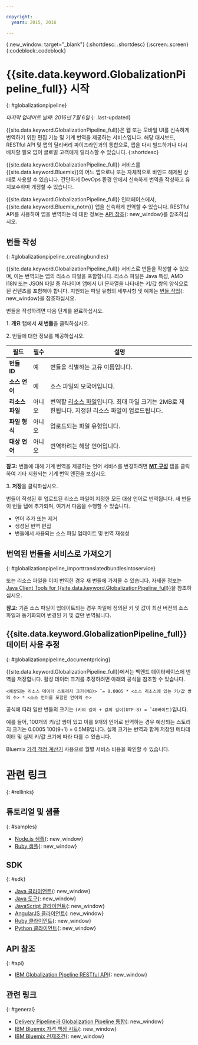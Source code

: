 ```yaml
---

copyright:
  years: 2015, 2016

---
```


{:new_window: target="_blank"}
{:shortdesc: .shortdesc}
{:screen:.screen}
{:codeblock:.codeblock}


# {{site.data.keyword.GlobalizationPipeline_full}} 시작
{: #globalizationpipeline}

*마지막 업데이트 날짜: 2016년 7월 6일*
{: .last-updated}

{{site.data.keyword.GlobalizationPipeline_full}}은 웹 또는 모바일 UI를 신속하게 번역하기 위한 편집 기능 및 기계 번역을 제공하는 서비스입니다. 해당 대시보드, RESTful API 및 앱의 딜리버리 파이프라인과의 통합으로, 앱을 다시 빌드하거나 다시 배치할 필요 없이 글로벌 고객에게 릴리스할 수 있습니다.
{:shortdesc}

{{site.data.keyword.GlobalizationPipeline_full}} 서비스를 {{site.data.keyword.Bluemix}}의 어느 앱으로나 또는 자체적으로 바인드 해제된 상태로 사용할 수 있습니다. 간단하게 DevOps 환경 안에서 신속하게 번역을 작성하고 유지보수하며 개정할 수 있습니다.

{{site.data.keyword.GlobalizationPipeline_full}} 인터페이스에서, {{site.data.keyword.Bluemix_notm}} 앱을 신속하게 번역할 수 있습니다. RESTful API를 사용하여 앱을 번역하는 데 대한 정보는 [API 참조](https://gp-rest.ng.bluemix.net/translate/swagger/index.html){: new_window}를 참조하십시오. 


## 번들 작성
{: #globalizationpipeline_creatingbundles}

{{site.data.keyword.GlobalizationPipeline_full}} 서비스로 번들을 작성할 수 있으며, 이는 번역되는 앱의 리소스 파일을 포함합니다. 리소스 파일은 Java 특성, AMD I18N 또는 JSON 파일 중 하나이며 앱에서 UI 문자열을 나타내는 키/값 쌍의 양식으로 된 컨텐츠를 포함해야 합니다. 지원되는 파일 유형의 세부사항 및 예제는 [번들 작업](./bundles.html){: new_window}을 참조하십시오.

번들을 작성하려면 다음 단계를 완료하십시오.

1\. **개요** 탭에서 **새 번들**을 클릭하십시오.

2\. 번들에 대한 정보를 제공하십시오.

| 필드  | 필수    | 설명       |
|-------|---------|------------|
| **번들 ID** | 예 | 번들을 식별하는 고유 이름입니다. |
| **소스 언어** | 예 | 소스 파일의 모국어입니다. |
| **리소스 파일** | 아니오 | 번역할 [리소스 파일](bundles.html#globalizationpipeline_workingwithbundles)입니다. 최대 파일 크기는 2MB로 제한됩니다. 지정된 리소스 파일이 업로드됩니다.  |
| **파일 형식** | 아니오 | 업로드되는 파일 유형입니다. |
| **대상 언어** | 아니오 | 번역하려는 해당 언어입니다. |

**참고:** 번들에 대해 기계 번역을 제공하는 언어 서비스를 변경하려면 [**MT 구성**](./managing_translations.html#globalizationpipeline_service_to_service) 탭을 클릭하여 기타 지원되는 기계 번역 엔진을 보십시오.

3\. **저장**을 클릭하십시오.

번들이 작성된 후 업로드된 리소스 파일이 지정한 모든 대상 언어로 번역됩니다. 새 번들이 번들 탭에 추가되며, 여기서 다음을 수행할 수 있습니다.

* 언어 추가 또는 제거
* 생성된 번역 편집
* 번들에서 사용되는 소스 파일 업데이트 및 번역 재생성

## 번역된 번들을 서비스로 가져오기
{: #globalizationpipeline_importtranslatedbundlesintoservice}

또는 리소스 파일을 이미 번역한 경우 새 번들에 가져올 수 있습니다. 자세한 정보는 [Java Client Tools for {{site.data.keyword.GlobalizationPipeline_full}}](https://github.com/IBM-Bluemix/gp-java-tools)을 참조하십시오.

**참고:** 기존 소스 파일이 업데이트되는 경우 파일에 정의된 키 및 값이 최신 버전의 소스 파일과 동기화되어 변경된 키 및 값만 번역됩니다.

## {{site.data.keyword.GlobalizationPipeline_full}} 데이터 사용 추정
{: #globalizationpipeline_documentpricing}

{{site.data.keyword.GlobalizationPipeline_full}}에서는 백엔드 데이터베이스에 번역을 저장합니다. 활성 데이터 크기를 추정하려면 아래의 공식을 참조할 수 있습니다.

`<예상되는 리소스 데이터 스토리지 크기(MB)> ˜= 0.0005 * <소스 리소스에 있는 키/값 쌍의 수> * <소스 언어를 포함한 언어의 수>`

공식에 따라 일반 번들의 크기는 `(키의 길이 + 값의 길이(UTF-8) = ˜40바이트)`입니다.

예를 들어, 100개의 키/값 쌍이 있고 이를 9개의 언어로 번역하는 경우 예상되는 스토리지 크기는 0.0005 100(9+1) = 0.5MB입니다. 실제 크기는 번역과 함께 저장된 메타데이터 및 실제 키/값 크기에 따라 다를 수 있습니다.

Bluemix [가격 책정 계산기](https://console.ng.bluemix.net/?direct=classic/#/pricing/cloudOEPaneId=pricing&paneId=pricingSheet&orgGuid=127a45f4-4461-4d5b-a26b-6dc2fdd1a3a2&spaceGuid=208fb1ff-413b-4fd9-9615-e8226062d0f3) 사용으로 월별 서비스 비용을 확인할 수 있습니다.


# 관련 링크
{: #rellinks}
## 튜토리얼 및 샘플
{: #samples}

* [Node.js 샘플](https://github.com/IBM-Bluemix/gp-nodejs-sample){: new_window}
* [Ruby 샘플](https://github.com/IBM-Bluemix/gp-ruby-sample){: new_window}

## SDK
{: #sdk}

* [Java 클라이언트](https://github.com/IBM-Bluemix/gp-java-client){: new_window}
* [Java 도구](https://github.com/IBM-Bluemix/gp-java-tools){: new_window}
* [JavaScript 클라이언트](https://github.com/IBM-Bluemix/gp-js-client){: new_window}
* [AngularJS 클라이언트](https://github.com/IBM-Bluemix/gp-angular-client){: new_window}
* [Ruby 클라이언트](https://github.com/IBM-Bluemix/gp-ruby-client){: new_window}
* [Python 클라이언트](https://github.com/IBM-Bluemix/gp-python-client){: new_window}

## API 참조
{: #api}

* [IBM Globalization Pipeline RESTful API](https://gp-rest.ng.bluemix.net/translate/swagger/index.html){: new_window}

## 관련 링크
{: #general}

* [Delivery Pipeline과 Globalization Pipeline 통합](https://hub.jazz.net/docs/deploy_ext/#globalize){: new_window}
* [IBM Bluemix 가격 책정 시트](https://www.ng.bluemix.net/#/pricing){: new_window}
* [IBM Bluemix 전제조건](https://developer.ibm.com/bluemix/support/#prereqs){: new_window}
